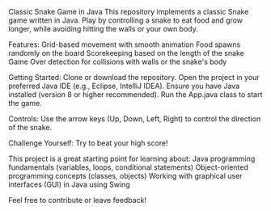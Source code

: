 Classic Snake Game in Java
This repository implements a classic Snake game written in Java. Play by controlling a snake to eat food and grow longer, while avoiding hitting the walls or your own body.

Features:
  Grid-based movement with smooth animation
  Food spawns randomly on the board
  Scorekeeping based on the length of the snake
  Game Over detection for collisions with walls or the snake's body
  
Getting Started:
  Clone or download the repository.
  Open the project in your preferred Java IDE (e.g., Eclipse, IntelliJ IDEA).
  Ensure you have Java installed (version 8 or higher recommended).
  Run the App.java class to start the game.

Controls:
  Use the arrow keys (Up, Down, Left, Right) to control the direction of the snake.

Challenge Yourself:
Try to beat your high score!

This project is a great starting point for learning about:
    Java programming fundamentals (variables, loops, conditional statements)
    Object-oriented programming concepts (classes, objects)
    Working with graphical user interfaces (GUI) in Java using Swing


Feel free to contribute or leave feedback!
